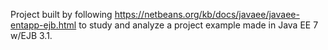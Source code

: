 Project built by following https://netbeans.org/kb/docs/javaee/javaee-entapp-ejb.html to study and analyze a project example made in Java EE 7 w/EJB 3.1.